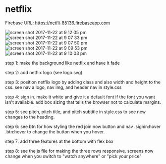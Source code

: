 # netflix

Firebase URL: https://netfli-85136.firebaseapp.com

![screen shot 2017-11-22 at 9 12 05 pm](https://user-images.githubusercontent.com/28164171/33158770-2bc799b8-cfca-11e7-8319-424dc4c4f870.png)
![screen shot 2017-11-22 at 9 07 33 pm](https://user-images.githubusercontent.com/28164171/33158760-156ed668-cfca-11e7-8a05-b9dc7dfd9908.png)
![screen shot 2017-11-22 at 9 07 50 pm](https://user-images.githubusercontent.com/28164171/33158762-1c3346b4-cfca-11e7-8db3-27ff9114541e.png)
![screen shot 2017-11-22 at 9 09 53 pm](https://user-images.githubusercontent.com/28164171/33158766-20dad948-cfca-11e7-8bc1-fc56dc1bc82f.png)
![screen shot 2017-11-22 at 9 10 03 pm](https://user-images.githubusercontent.com/28164171/33158769-25c3b6e6-cfca-11e7-8f69-b4a0823f3929.png)

step 1: make the background like netflix and have it fade

step 2: add netflix logo (see logo.svg)

step 3: position netflix logo by adding class  and also width and height to the css. see nav a.logo, nav img, and header nav in style.css

step 4: sign in. make it white and give it a default font if the font you want isn't available. add box sizing that tells the browser not to calculate margins.

step 5:
see pitch, pitch title, and pitch subtitle in style.css to see new changes to the heading.

step 6:
see btn for how styling the red join now button and nav .signin:hover .btn:hover to change the button when you hover.

step 7: add three features at the bottom with flex box

step 8: see the js file for making the three rows responsive. screens now change when you switch to "watch anywhere" or "pick your price"
